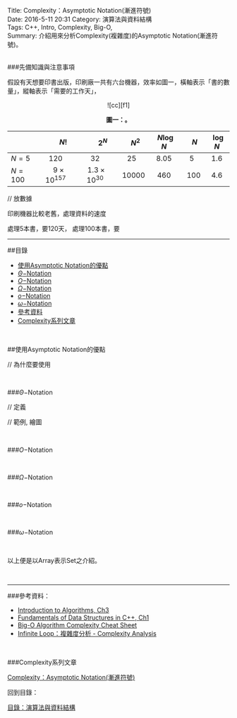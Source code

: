 Title: Complexity：Asymptotic Notation(漸進符號)  
Date: 2016-5-11 20:31 
Category: 演算法與資料結構  
Tags: C++, Intro, Complexity, Big-O,  
Summary: 介紹用來分析Complexity(複雜度)的Asymptotic Notation(漸進符號)。


</br>
###先備知識與注意事項

假設有天想要印書出版，印刷廠一共有六台機器，效率如圖一，橫軸表示「書的數量」，縱軸表示「需要的工作天」，


<center>
![cc][f1]

**圖一：。**
</center>

<center>

|       |&nbsp;&nbsp;&nbsp;&nbsp;&nbsp;&nbsp;&nbsp;&nbsp;$N!$ |&nbsp;&nbsp;&nbsp;&nbsp;&nbsp;&nbsp;&nbsp;&nbsp;$2^N$|&nbsp;&nbsp;&nbsp;&nbsp;$N^2$|&nbsp;&nbsp;$N\log{N}$|&nbsp;&nbsp;&nbsp;$N$  |&nbsp;&nbsp;$\log{N}$|
|:---   |:---:|:---:|:---:|:---:|:---:|:---:|
|$N=5$  |$120$  |$32$ |$25$|$8.05$ |$5$  |$1.6$|
|$N=100$|&nbsp;&nbsp;&nbsp;&nbsp;$9\times10^{157}$|&nbsp;&nbsp;$1.3\times10^{30}$|&nbsp;&nbsp;$10000$|$460$ |&nbsp;&nbsp;$100$|$4.6$|

</center>


// 放數據

印刷機器比較老舊，處理資料的速度

處理5本書，要120天，
處理100本書，要

***

##目錄

* [使用Asymptotic Notation的優點](#an)
* [$\Theta-$Notation](#tight)
* [$O-$Notation](#bo)
* [$\Omega-$Notation](#bw)
* [$o-$Notation](#so)
* [$\omega-$Notation](#sw)
* [參考資料](#ref)
* [Complexity系列文章](#series)


</br>

<a name="an"></a>

##使用Asymptotic Notation的優點

// 為什麼要使用





</br>  

<a name="tight"></a>

###$\Theta-$Notation

// 定義

// 範例, 繪圖


</br>    

<a name="bo"></a>

###$O-$Notation



</br>  

<a name="bw"></a>

###$\Omega-$Notation



</br>

<a name="so"></a>

###$o-$Notation


</br>

<a name="sw"></a>

###$\omega-$Notation




[f1]: f1.png
[f2]: f2.png



</br>  


 
以上便是以Array表示Set之介紹。


</br>

***

<a name="ref"></a>

###參考資料：

* [Introduction to Algorithms, Ch3](http://www.amazon.com/Introduction-Algorithms-Edition-Thomas-Cormen/dp/0262033844) 
* [Fundamentals of Data Structures in C++, Ch1](http://www.amazon.com/Fundamentals-Data-Structures-Ellis-Horowitz/dp/0929306376)
* [Big-O Algorithm Complexity Cheat Sheet](http://bigocheatsheet.com/)
* [Infinite Loop：複雜度分析 - Complexity Analysis](http://program-lover.blogspot.tw/2008/10/complexity-analysis.html)




<a name="series"></a>

</br>

###Complexity系列文章

[Complexity：Asymptotic Notation(漸進符號)]()  


回到目錄：

[目錄：演算法與資料結構](http://alrightchiu.github.io/SecondRound/mu-lu-yan-suan-fa-yu-zi-liao-jie-gou.html)

</br>


